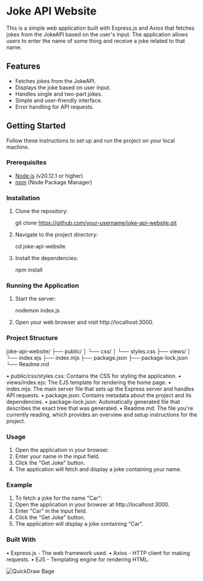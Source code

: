 # Joke API Website

This is a simple web application built with Express.js and Axios that fetches jokes from the JokeAPI based on the user's input. The application allows users to enter the  name  of some thing and receive a joke related to that  name.

## Features

- Fetches jokes from the JokeAPI.
- Displays the joke based on user input.
- Handles single and two-part jokes.
- Simple and user-friendly interface.
- Error handling for API requests.

## Getting Started

Follow these instructions to set up and run the project on your local machine.

### Prerequisites

- [Node.js](https://nodejs.org/) (v20.12.1 or higher)
- [npm](https://www.npmjs.com/) (Node Package Manager)

### Installation

1. Clone the repository:

   git clone https://github.com/your-username/joke-api-website.git

2. Navigate to the project directory:

   cd joke-api-website

3. Install the dependencies:
   
   npm install


### Running the Application

1. Start the server:

   nodemon index.js
                                                                                                                                                                                                     
3. Open your web browser and visit http://localhost:3000.



### Project Structure

joke-api-website/
├── public/
│   └── css/
│       └── styles.css
├── views/
│   └── index.ejs
├── index.mjs
├── package.json
├── package-lock.json
└── Readme.md


•	public/css/styles.css: Contains the CSS for styling the application.
•	views/index.ejs: The EJS template for rendering the home page.
•	index.mjs: The main server file that sets up the Express server and handles API requests.
•	package.json: Contains metadata about the project and its dependencies.
•	package-lock.json: Automatically generated file that describes the exact tree that was generated.
•	Readme.md: The file you're currently reading, which provides an overview and setup instructions for the project.

### Usage
1.	Open the application in your browser.
2.	Enter your name in the input field.
3.	Click the "Get Joke" button.
4.	The application will fetch and display a joke containing your name.


### Example
1.	To fetch a joke for the name "Car":
2.	Open the application in your browser at http://localhost:3000.
3.	Enter "Car" in the input field.
4.	Click the "Get Joke" button.
5.	The application will display a joke containing "Car".


### Built With
•	Express.js - The web framework used.
•	Axios - HTTP client for making requests.
•	EJS - Templating engine for rendering HTML.



![QuickDraw Bage ](https://github.com/Tanay09876/Portfolio/issues/1#issue-2459620935)



